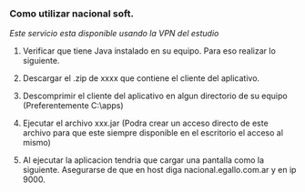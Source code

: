 ### Como utilizar nacional soft.

*Este servicio esta disponible usando la VPN del estudio*

1) Verificar que tiene Java instalado en su equipo. Para eso realizar lo siguiente.

2) Descargar el .zip de xxxx que contiene el cliente del aplicativo.

3) Descomprimir el cliente del aplicativo en algun directorio de su equipo (Preferentemente C:\apps\)

4) Ejecutar el archivo xxx.jar (Podra crear un acceso directo de este archivo para que este siempre disponible en el escritorio el acceso al mismo)

5) Al ejecutar la aplicacion tendria que cargar una pantalla como la siguiente. Asegurarse de que en host diga nacional.egallo.com.ar y en ip 9000.

